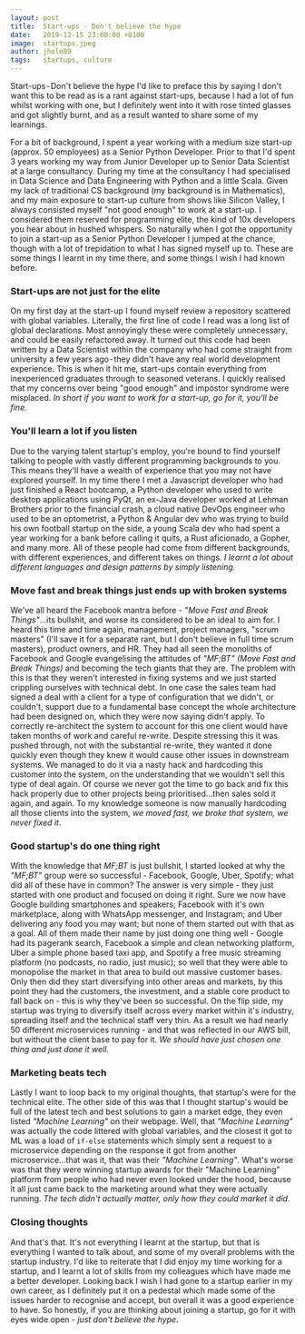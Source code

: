 ```yaml
---
layout: post
title:  Start-ups - Don't believe the hype
date:   2019-12-15 23:00:00 +0100
image:  startups.jpeg
author: jhole89
tags:   startups, culture
---
```


Start-ups - Don't believe the hype
I'd like to preface this by saying I don't want this to be read as is a rant against start-ups, because I had a lot of 
fun whilst working with one, but I definitely went into it with rose tinted glasses and got slightly burnt, and as a 
result wanted to share some of my learnings.

For a bit of background, I spent a year working with a medium size start-up (approx. 50 employees) as a Senior Python 
Developer. Prior to that I'd spent 3 years working my way from Junior Developer up to Senior Data Scientist at a large 
consultancy. During my time at the consultancy I had specialised in Data Science and Data Engineering with Python and a 
little Scala. Given my lack of traditional CS background (my background is in Mathematics), and my main exposure to 
start-up culture from shows like Silicon Valley, I always consisted myself "not good enough" to work at a start-up. 
I considered them reserved for programming elite, the kind of 10x developers you hear about in hushed whispers. 
So naturally when I got the opportunity to join a start-up as a Senior Python Developer I jumped at the chance, though 
with a lot of trepidation to what I has signed myself up to. These are some things I learnt in my time there, and some 
things I wish I had known before.

### Start-ups are not just for the elite
On my first day at the start-up I found myself review a repository scattered with global variables. Literally, the first 
line of code I read was a long list of global declarations. Most annoyingly these were completely unnecessary, and could 
be easily refactored away. It turned out this code had been written by a Data Scientist within the company who had come 
straight from university a few years ago - they didn't have any real world development experience. This is when it hit 
me, start-ups contain everything from inexperienced graduates through to seasoned veterans. I quickly realised that my 
concerns over being "good enough" and impostor syndrome were misplaced. *In short if you want to work for a start-up, 
go for it, you'll be fine.*

### You'll learn a lot if you listen
Due to the varying talent startup's employ, you're bound to find yourself talking to people with vastly different 
programming backgrounds to you. This means they'll have a wealth of experience that you may not have explored yourself. 
In my time there I met a Javascript developer who had just finished a React bootcamp, a Python developer who used to 
write desktop applications using PyQt, an ex-Java developer worked at Lehman Brothers prior to the financial crash, a 
cloud native DevOps engineer who used to be an optometrist, a Python & Angular dev who was trying to build his own 
football startup on the side, a young Scala dev who had spent a year working for a bank before calling it quits, a Rust 
aficionado, a Gopher, and many more. All of these people had come from different backgrounds, with different experiences,
and different takes on things. *I learnt a lot about different languages and design patterns by simply listening.*

### Move fast and break things just ends up with broken systems
We've all heard the Facebook mantra before - *"Move Fast and Break Things"*...its bullshit, and worse its considered to
be an ideal to aim for. I heard this time and time again, management, project managers, "scrum masters" (I'll save it for
a separate rant, but I don't believe in full time scrum masters), product owners, and HR. They had all seen the monoliths
of Facebook and Google evangelising the attitudes of *"MF;BT" (Move Fast and Break Things)* and becoming the tech giants that 
they are. The problem with this is that they weren't interested in fixing systems and we just started crippling ourselves 
with technical debt. In one case the sales team had signed a deal with a client for a type of configuration that we 
didn't, or couldn't, support due to a fundamental base concept the whole architecture had been designed on, which they 
were now saying didn't apply. To correctly re-architect the system to account for this one client would have taken months 
of work and careful re-write. Despite stressing this it was pushed through, not with the substantial re-write, they wanted 
it done quickly even though they knew it would cause other issues in downstream systems. We managed to do it via a nasty 
hack and hardcoding this customer into the system, on the understanding that we wouldn't sell this type of deal again. 
Of course we never got the time to go back and fix this hack properly due to other projects being prioritised...then 
sales sold it again, and again. To my knowledge someone is now manually hardcoding all those clients into the system, 
*we moved fast, we broke that system, we never fixed it*.

### Good startup's do one thing right
With the knowledge that *MF;BT* is just bullshit, I started looked at why the *"MF;BT"* group were so successful - 
Facebook, Google, Uber, Spotify; what did all of these have in common? The answer is very simple - they just started 
with one product and focused on doing it right. Sure we now have Google building smartphones and speakers; Facebook with 
it's own marketplace, along with WhatsApp messenger, and Instagram; and Uber delivering any food you may want; but none 
of them started out with that as a goal. All of them made their name by just doing one thing well - Google had its 
pagerank search, Facebook a simple and clean networking platform, Uber a simple phone based taxi app, and Spotify a 
free music streaming platform (no podcasts, no radio, just music); so well that they were able to monopolise the market 
in that area to build out massive customer bases. Only then did they start diversifying into other areas and markets, 
by this point they had the customers, the investment, and a stable core product to fall back on - this is why they've 
been so successful. On the flip side, my startup was trying to diversify itself across every market within it's 
industry, spreading itself and the technical staff very thin. As a result we had nearly 50 different microservices 
running - and that was reflected in our AWS bill, but without the client base to pay for it. *We should have just chosen 
one thing and just done it well.*

### Marketing beats tech
Lastly I want to loop back to my original thoughts, that startup's were for the technical elite. The other side of this
was that I thought startup's would be full of the latest tech and best solutions to gain a market edge, they even listed
*"Machine Learning"* on their webpage. Well, that *"Machine Learning"* was actually the code littered with global 
variables, and the closest it got to ML was a load of `if-else` statements which simply sent a request to a microservice
depending on the response it got from another microservice...that was it, that was their *"Machine Learning"*. What's
worse was that they were winning startup awards for their "Machine Learning" platform from people who had never even 
looked under the hood, because it all just came back to the marketing around what they were actually running. *The tech
didn't actually matter, only how they could market it did*.

### Closing thoughts
And that's that. It's not everything I learnt at the startup, but that is everything I wanted to talk about, and some
of my overall problems with the startup industry. I'd like to reiterate that I did enjoy my time working for a startup,
and I learnt a lot of skills from my colleagues which have made me a better developer. Looking back I wish I had gone
to a startup earlier in my own career, as I definitely put it on a pedestal which made some of the issues harder to
recognise and accept, but overall it was a good experience to have. So honestly, if you are thinking about joining a 
startup, go for it with eyes wide open - *just don't believe the hype*.
